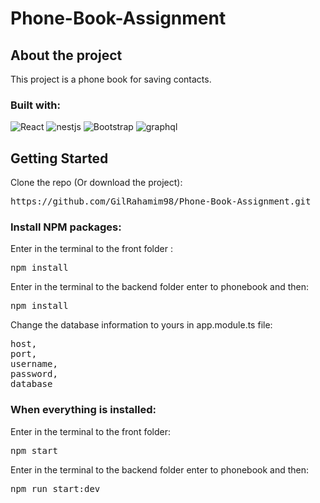 # Phone-Book-Assignment
## About the project

This project is a phone book for saving contacts.

<h3>Built with:</h3>
<img src="https://camo.githubusercontent.com/268ac512e333b69600eb9773a8f80b7a251f4d6149642a50a551d4798183d621/68747470733a2f2f696d672e736869656c64732e696f2f62616467652f52656163742d3230323332413f7374796c653d666f722d7468652d6261646765266c6f676f3d7265616374266c6f676f436f6c6f723d363144414642" alt="React" data-canonical-src="https://img.shields.io/badge/React-20232A?style=for-the-badge&amp;logo=react&amp;logoColor=61DAFB" style="max-width: 100%;">
<img src="https://img.shields.io/badge/-%20NestJS-black?style=for-the-badge&logo=nestjs&logoColor=red" alt="nestjs" style="max-width: 100%;">
<img src="https://camo.githubusercontent.com/b13ed67c809178963ce9d538175b02649800772be1ce0cb02da5879e5614e236/68747470733a2f2f696d672e736869656c64732e696f2f62616467652f426f6f7473747261702d3536334437433f7374796c653d666f722d7468652d6261646765266c6f676f3d626f6f747374726170266c6f676f436f6c6f723d7768697465" alt="Bootstrap" data-canonical-src="https://img.shields.io/badge/Bootstrap-563D7C?style=for-the-badge&amp;logo=bootstrap&amp;logoColor=white" style="max-width: 100%;">
<img src="https://img.shields.io/badge/-%20GraphQL-purple?style=for-the-badge&logo=graphql&logoColor=black" alt="graphql" style="max-width: 100%;">



## Getting Started

Clone the repo (Or download the project):
<pre>https://github.com/GilRahamim98/Phone-Book-Assignment.git</pre>


### Install NPM packages:
Enter in the terminal to the front folder :
<pre>npm install</pre>
Enter in the terminal to the backend folder enter to phonebook and then:
<pre>npm install</pre>

Change the database information to yours in app.module.ts file:
<pre>host,
port,
username,
password,
database</pre>

### When everything is installed:
Enter in the terminal to the front folder:
<pre>npm start</pre>
Enter in the terminal to the backend folder enter to phonebook and then:
<pre>npm run start:dev</pre>




